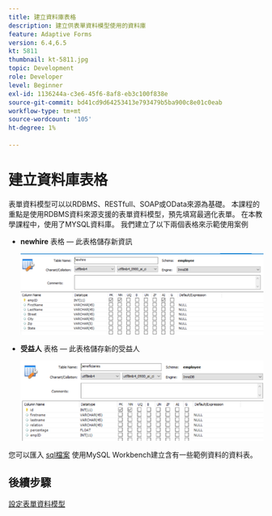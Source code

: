 ```yaml
---
title: 建立資料庫表格
description: 建立供表單資料模型使用的資料庫
feature: Adaptive Forms
version: 6.4,6.5
kt: 5811
thumbnail: kt-5811.jpg
topic: Development
role: Developer
level: Beginner
exl-id: 1136244a-c3e6-45f6-8af8-eb3c100f838e
source-git-commit: bd41cd9d64253413e793479b5ba900c8e01c0eab
workflow-type: tm+mt
source-wordcount: '105'
ht-degree: 1%

---
```


# 建立資料庫表格

表單資料模型可以以RDBMS、RESTfull、SOAP或OData來源為基礎。 本課程的重點是使用RDBMS資料來源支援的表單資料模型，預先填寫最適化表單。 在本教學課程中，使用了MYSQL資料庫。 我們建立了以下兩個表格來示範使用案例

* **newhire** 表格 — 此表格儲存新資訊

   ![newhire](assets/newhire-table.png)


* **受益人** 表格 — 此表格儲存新的受益人

   ![受益人](assets/beneficiaries-table.png)

您可以匯入 [sql檔案](assets/db-schema.sql) 使用MySQL Workbench建立含有一些範例資料的資料表。

## 後續步驟

[設定表單資料模型](./configuring-form-data-model.md)

